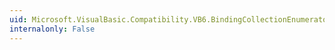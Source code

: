```yaml
---
uid: Microsoft.VisualBasic.Compatibility.VB6.BindingCollectionEnumerator.MoveNext
internalonly: False
---
```

